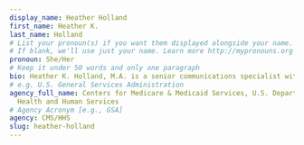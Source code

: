 ```yaml
---
display_name: Heather Holland
first_name: Heather K.
last_name: Holland
# List your pronoun(s) if you want them displayed alongside your name.
# If blank, we'll use just your name. Learn more http://mypronouns.org
pronoun: She/Her
# Keep it under 50 words and only one paragraph
bio: Heather K. Holland, M.A. is a senior communications specialist with the Centers for Medicare & Medicaid Services. She has more than 25 years of professional writing experience in government, non-profit and private industry.
# e.g. U.S. General Services Administration
agency_full_name: Centers for Medicare & Medicaid Services, U.S. Department of
  Health and Human Services
# Agency Acronym [e.g., GSA]
agency: CMS/HHS
slug: heather-holland
---
```

